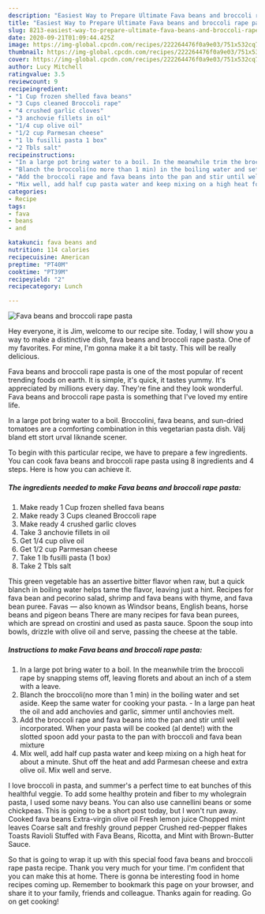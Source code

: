 ```yaml
---
description: "Easiest Way to Prepare Ultimate Fava beans and broccoli rape pasta"
title: "Easiest Way to Prepare Ultimate Fava beans and broccoli rape pasta"
slug: 8213-easiest-way-to-prepare-ultimate-fava-beans-and-broccoli-rape-pasta
date: 2020-09-21T01:09:44.425Z
image: https://img-global.cpcdn.com/recipes/222264476f0a9e03/751x532cq70/fava-beans-and-broccoli-rape-pasta-recipe-main-photo.jpg
thumbnail: https://img-global.cpcdn.com/recipes/222264476f0a9e03/751x532cq70/fava-beans-and-broccoli-rape-pasta-recipe-main-photo.jpg
cover: https://img-global.cpcdn.com/recipes/222264476f0a9e03/751x532cq70/fava-beans-and-broccoli-rape-pasta-recipe-main-photo.jpg
author: Lucy Mitchell
ratingvalue: 3.5
reviewcount: 9
recipeingredient:
- "1 Cup frozen shelled fava beans"
- "3 Cups cleaned Broccoli rape"
- "4 crushed garlic cloves"
- "3 anchovie fillets in oil"
- "1/4 cup olive oil"
- "1/2 cup Parmesan cheese"
- "1 lb fusilli pasta 1 box"
- "2 Tbls salt"
recipeinstructions:
- "In a large pot bring water to a boil. In the meanwhile trim the broccoli rape by snapping stems off, leaving florets and about an inch of a stem with a leave."
- "Blanch the broccoli(no more than 1 min) in the boiling water and set aside. Keep the same water for cooking your pasta. In a large pan heat the oil and add anchovies and garlic, simmer until anchovies melt."
- "Add the broccoli rape and fava beans into the pan and stir until well incorporated. When your pasta will be cooked (al dente!) with the slotted spoon add your pasta to the pan with broccoli and fava bean mixture"
- "Mix well, add half cup pasta water and keep mixing on a high heat for about a minute. Shut off the heat and add Parmesan cheese and extra olive oil. Mix well and serve."
categories:
- Recipe
tags:
- fava
- beans
- and

katakunci: fava beans and 
nutrition: 114 calories
recipecuisine: American
preptime: "PT40M"
cooktime: "PT39M"
recipeyield: "2"
recipecategory: Lunch

---
```



![Fava beans and broccoli rape pasta](https://img-global.cpcdn.com/recipes/222264476f0a9e03/751x532cq70/fava-beans-and-broccoli-rape-pasta-recipe-main-photo.jpg)

Hey everyone, it is Jim, welcome to our recipe site. Today, I will show you a way to make a distinctive dish, fava beans and broccoli rape pasta. One of my favorites. For mine, I'm gonna make it a bit tasty. This will be really delicious.

Fava beans and broccoli rape pasta is one of the most popular of recent trending foods on earth. It is simple, it's quick, it tastes yummy. It's appreciated by millions every day. They're fine and they look wonderful. Fava beans and broccoli rape pasta is something that I've loved my entire life.

In a large pot bring water to a boil. Broccolini, fava beans, and sun-dried tomatoes are a comforting combination in this vegetarian pasta dish. Välj bland ett stort urval liknande scener.


To begin with this particular recipe, we have to prepare a few ingredients. You can cook fava beans and broccoli rape pasta using 8 ingredients and 4 steps. Here is how you can achieve it.

<!--inarticleads1-->

##### The ingredients needed to make Fava beans and broccoli rape pasta:

1. Make ready 1 Cup frozen shelled fava beans
1. Make ready 3 Cups cleaned Broccoli rape
1. Make ready 4 crushed garlic cloves
1. Take 3 anchovie fillets in oil
1. Get 1/4 cup olive oil
1. Get 1/2 cup Parmesan cheese
1. Take 1 lb fusilli pasta (1 box)
1. Take 2 Tbls salt


This green vegetable has an assertive bitter flavor when raw, but a quick blanch in boiling water helps tame the flavor, leaving just a hint. Recipes for fava bean and pecorino salad, shrimp and fava beans with thyme, and fava bean puree. Favas — also known as Windsor beans, English beans, horse beans and pigeon beans There are many recipes for fava bean purees, which are spread on crostini and used as pasta sauce. Spoon the soup into bowls, drizzle with olive oil and serve, passing the cheese at the table. 

<!--inarticleads2-->

##### Instructions to make Fava beans and broccoli rape pasta:

1. In a large pot bring water to a boil. In the meanwhile trim the broccoli rape by snapping stems off, leaving florets and about an inch of a stem with a leave.
1. Blanch the broccoli(no more than 1 min) in the boiling water and set aside. Keep the same water for cooking your pasta. - In a large pan heat the oil and add anchovies and garlic, simmer until anchovies melt.
1. Add the broccoli rape and fava beans into the pan and stir until well incorporated. When your pasta will be cooked (al dente!) with the slotted spoon add your pasta to the pan with broccoli and fava bean mixture
1. Mix well, add half cup pasta water and keep mixing on a high heat for about a minute. Shut off the heat and add Parmesan cheese and extra olive oil. Mix well and serve.


I love broccoli in pasta, and summer&#39;s a perfect time to eat bunches of this healthful veggie. To add some healthy protein and fiber to my wholegrain pasta, I used some navy beans. You can also use cannellini beans or some chickpeas. This is going to be a short post today, but I won&#39;t run away. Cooked fava beans Extra-virgin olive oil Fresh lemon juice Chopped mint leaves Coarse salt and freshly ground pepper Crushed red-pepper flakes Toasts Ravioli Stuffed with Fava Beans, Ricotta, and Mint with Brown-Butter Sauce. 

So that is going to wrap it up with this special food fava beans and broccoli rape pasta recipe. Thank you very much for your time. I'm confident that you can make this at home. There is gonna be interesting food in home recipes coming up. Remember to bookmark this page on your browser, and share it to your family, friends and colleague. Thanks again for reading. Go on get cooking!
